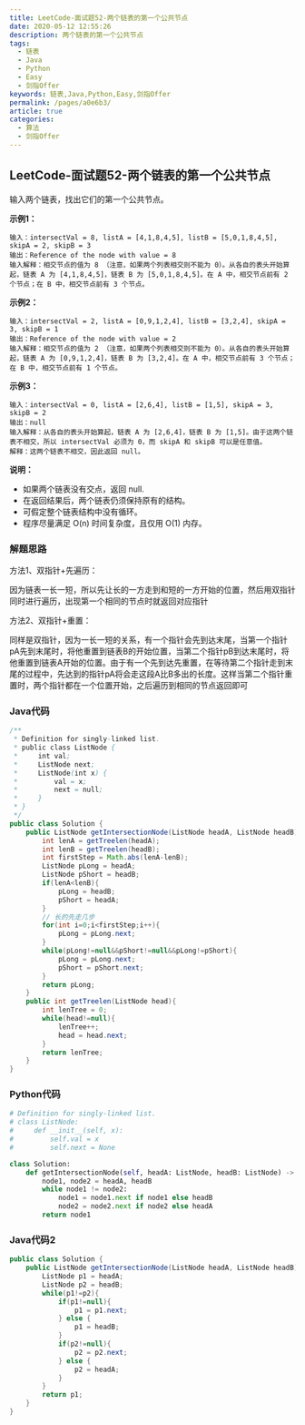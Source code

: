 ```yaml
---
title: LeetCode-面试题52-两个链表的第一个公共节点
date: 2020-05-12 12:55:26
description: 两个链表的第一个公共节点
tags: 
  - 链表
  - Java
  - Python
  - Easy
  - 剑指Offer
keywords: 链表,Java,Python,Easy,剑指Offer
permalink: /pages/a0e6b3/
article: true
categories: 
  - 算法
  - 剑指Offer
---
```


## LeetCode-面试题52-两个链表的第一个公共节点 

输入两个链表，找出它们的第一个公共节点。

 <!--more-->

**示例1：**

```
输入：intersectVal = 8, listA = [4,1,8,4,5], listB = [5,0,1,8,4,5], skipA = 2, skipB = 3
输出：Reference of the node with value = 8
输入解释：相交节点的值为 8 （注意，如果两个列表相交则不能为 0）。从各自的表头开始算起，链表 A 为 [4,1,8,4,5]，链表 B 为 [5,0,1,8,4,5]。在 A 中，相交节点前有 2 个节点；在 B 中，相交节点前有 3 个节点。
```

**示例2：**

```
输入：intersectVal = 2, listA = [0,9,1,2,4], listB = [3,2,4], skipA = 3, skipB = 1
输出：Reference of the node with value = 2
输入解释：相交节点的值为 2 （注意，如果两个列表相交则不能为 0）。从各自的表头开始算起，链表 A 为 [0,9,1,2,4]，链表 B 为 [3,2,4]。在 A 中，相交节点前有 3 个节点；在 B 中，相交节点前有 1 个节点。
```

**示例3：**

```
输入：intersectVal = 0, listA = [2,6,4], listB = [1,5], skipA = 3, skipB = 2
输出：null
输入解释：从各自的表头开始算起，链表 A 为 [2,6,4]，链表 B 为 [1,5]。由于这两个链表不相交，所以 intersectVal 必须为 0，而 skipA 和 skipB 可以是任意值。
解释：这两个链表不相交，因此返回 null。
```

**说明：**

- 如果两个链表没有交点，返回 null.
- 在返回结果后，两个链表仍须保持原有的结构。
- 可假定整个链表结构中没有循环。
- 程序尽量满足 O(n) 时间复杂度，且仅用 O(1) 内存。

### 解题思路

方法1、双指针+先遍历：

因为链表一长一短，所以先让长的一方走到和短的一方开始的位置，然后用双指针同时进行遍历，出现第一个相同的节点时就返回对应指针

方法2、双指针+重置：

同样是双指针，因为一长一短的关系，有一个指针会先到达末尾，当第一个指针pA先到末尾时，将他重置到链表B的开始位置，当第二个指针pB到达末尾时，将他重置到链表A开始的位置。由于有一个先到达先重置，在等待第二个指针走到末尾的过程中，先达到的指针pA将会走这段A比B多出的长度。这样当第二个指针重置时，两个指针都在一个位置开始，之后遍历到相同的节点返回即可

### Java代码

```java
/**
 * Definition for singly-linked list.
 * public class ListNode {
 *     int val;
 *     ListNode next;
 *     ListNode(int x) {
 *         val = x;
 *         next = null;
 *     }
 * }
 */
public class Solution {
    public ListNode getIntersectionNode(ListNode headA, ListNode headB) {
        int lenA = getTreelen(headA);
        int lenB = getTreelen(headB);
        int firstStep = Math.abs(lenA-lenB);
        ListNode pLong = headA;
        ListNode pShort = headB;
        if(lenA<lenB){
            pLong = headB;
            pShort = headA;
        }
        // 长的先走几步
        for(int i=0;i<firstStep;i++){
            pLong = pLong.next;
        }
        while(pLong!=null&&pShort!=null&&pLong!=pShort){
            pLong = pLong.next;
            pShort = pShort.next;
        }
        return pLong;
    }
    public int getTreelen(ListNode head){
        int lenTree = 0;
        while(head!=null){
            lenTree++;
            head = head.next;
        }
        return lenTree;
    }
}
```

### Python代码

```python
# Definition for singly-linked list.
# class ListNode:
#     def __init__(self, x):
#         self.val = x
#         self.next = None

class Solution:
    def getIntersectionNode(self, headA: ListNode, headB: ListNode) -> ListNode:
        node1, node2 = headA, headB
        while node1 != node2:
            node1 = node1.next if node1 else headB
            node2 = node2.next if node2 else headA
        return node1
```

### Java代码2

```java
public class Solution {
    public ListNode getIntersectionNode(ListNode headA, ListNode headB) {
        ListNode p1 = headA;
        ListNode p2 = headB;
        while(p1!=p2){
            if(p1!=null){
                p1 = p1.next;
            } else {
                p1 = headB;
            }
            if(p2!=null){
                p2 = p2.next;
            } else {
                p2 = headA;
            }
        }
        return p1;
    }
}
```
